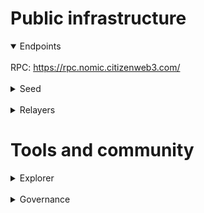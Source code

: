 # Public infrastructure 

<details open>
  <summary>Endpoints</summary>
  <br>
  RPC: <a href="https://rpc.nomic.citizenweb3.com/">https://rpc.nomic.citizenweb3.com/</a>
</details>
<br>
<details>
  <summary>Seed</summary>
bbc08b38a7fb1fdc03c7f28fc5196ed534c37625@testnet.seednode:26656
</details>
<br>
<details>
  <summary>Relayers</summary>
</details>


# Tools and community

<details>
  <summary>Explorer</summary>
  <a href="https://validatorinfo.com/networks">Validator Info</a><br>
</details>
<br>
<details>
  <summary>Governance</summary>
   <a href="https://app.nomic.io/governance">Voting History</a><br>
</details>
